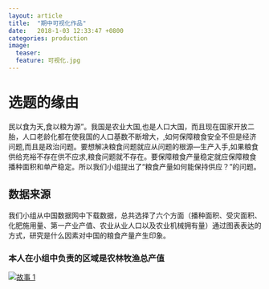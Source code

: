 ```yaml
---
layout: article
title:  "期中可视化作品"
date:   2018-1-03 12:33:47 +0800
categories: production
image:
  teaser: 
  feature: 可视化.jpg
---
```

# 选题的缘由
民以食为天,食以粮为源”。我国是农业大国,也是人口大国，而且现在国家开放二胎，人口老龄化都在使我国的人口基数不断增大，,如何保障粮食安全不但是经济问题,而且是政治问题。要想解决粮食问题就应从问题的根源—生产入手,如果粮食供给充裕不存在供不应求,粮食问题就不存在。要保障粮食产量稳定就应保障粮食播种面积和单产稳定。所以我们小组提出了“粮食产量如何能保持供应？”的问题。
## 数据来源
我们小组从中国数据网中下载数据，总共选择了六个方面（播种面积、受灾面积、化肥施用量、第一产业产值、农业从业人口以及农业机械拥有量）通过图表表达的方式，研究是什么因素对中国的粮食产量产生印象。
### 本人在小组中负责的区域是农林牧渔总产值
<div class='tableauPlaceholder' id='viz1516694462036' style='position: relative'><noscript><a href='https:&#47;&#47;kannroy.github.io&#47;infovis&#47;O%E7%BB%84%E5%8F%AF%E8%A7%86%E5%8C%96&#47;%E5%85%B6%E4%BB%96%E9%A1%B5%E9%9D%A2&#47;%E7%AC%AC%E4%B8%80%E4%BA%A7%E4%B8%9A%E4%BA%A7%E5%80%BC.html'><img alt='故事 1 ' src='https:&#47;&#47;public.tableau.com&#47;static&#47;images&#47;_3&#47;_3293&#47;1_2&#47;1_rss.png' style='border: none' /></a></noscript><object class='tableauViz'  style='display:none;'><param name='host_url' value='https%3A%2F%2Fpublic.tableau.com%2F' /> <param name='embed_code_version' value='3' /> <param name='site_root' value='' /><param name='name' value='_3293&#47;1_2' /><param name='tabs' value='no' /><param name='toolbar' value='yes' /><param name='static_image' value='https:&#47;&#47;public.tableau.com&#47;static&#47;images&#47;_3&#47;_3293&#47;1_2&#47;1.png' /> <param name='animate_transition' value='yes' /><param name='display_static_image' value='yes' /><param name='display_spinner' value='yes' /><param name='display_overlay' value='yes' /><param name='display_count' value='yes' /></object></div><script type='text/javascript'>var divElement = document.getElementById('viz1516694462036');var vizElement = divElement.getElementsByTagName('object')[0];vizElement.style.width='800px';vizElement.style.height='627px';var scriptElement = document.createElement('script');scriptElement.src = 'https://public.tableau.com/javascripts/api/viz_v1.js';vizElement.parentNode.insertBefore(scriptElement, vizElement);</script>
